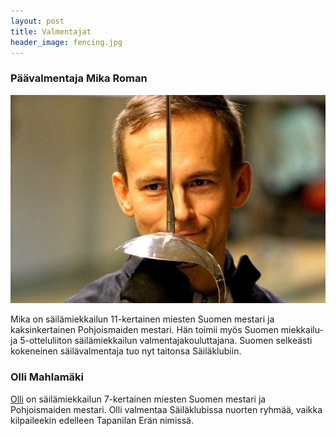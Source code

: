 ```yaml
---
layout: post
title: Valmentajat
header_image: fencing.jpg
---
```


### Päävalmentaja Mika Roman
![Mika Roman](img/fiilis-mika.jpg)

Mika on säilämiekkailun 11-kertainen miesten Suomen mestari ja kaksinkertainen Pohjoismaiden mestari. Hän toimii myös Suomen miekkailu- ja 5-otteluliiton säilämiekkailun valmentajakouluttajana. Suomen selkeästi kokeneinen säilävalmentaja tuo nyt taitonsa Säiläklubiin.

### Olli Mahlamäki

[Olli](http://fi.wikipedia.org/wiki/Olli_Mahlam%C3%A4ki) on säilämiekkailun 7-kertainen miesten Suomen mestari ja Pohjoismaiden mestari. Olli valmentaa Säiläklubissa nuorten ryhmää, vaikka kilpaileekin edelleen Tapanilan Erän nimissä.